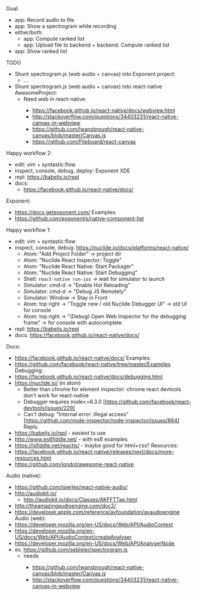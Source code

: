 Goal:
- app: Record audio to file
- app: Show a spectrogram while recording
- either/both:
  - app: Compute ranked list
  - app: Upload file to backend + backend: Compute ranked list
- app: Show ranked list

TODO
- Shunt spectrogram.js (web audio + canvas) into Exponent project:
  - ...
- Shunt spectrogram.js (web audio + canvas) into react-native AwesomeProject:
  - Need web <canvas> in react-native:
    - https://facebook.github.io/react-native/docs/webview.html
    - http://stackoverflow.com/questions/34403231/react-native-canvas-in-webview
    - https://github.com/lwansbrough/react-native-canvas/blob/master/Canvas.js
    - https://github.com/Flipboard/react-canvas

Happy workflow 2:
- edit: vim + syntastic:flow
- inspect, console, debug, deploy: Exponent XDE
- repl: https://babeljs.io/repl
- docs:
  - https://facebook.github.io/react-native/docs/

Exponent:
- https://docs.getexponent.com/
Examples:
- https://github.com/exponentjs/native-component-list

Happy workflow 1:
- edit: vim + syntastic:flow
- inspect, console, debug: https://nuclide.io/docs/platforms/react-native/
  - Atom: "Add Project Folder" -> project dir
  - Atom: "Nuclide React Inspector: Toggle"
  - Atom: "Nuclide React Native: Start Packager"
  - Atom: "Nuclide React Native: Start Debugging"
  - Shell: `react-native run-ios` -> wait for simulator to launch
  - Simulator: cmd-d -> "Enable Hot Reloading"
  - Simulator: cmd-d -> "Debug JS Remotely"
  - Simulator: Window -> Stay in Front
  - Atom: top right -> "Toggle new / old Nuclide Debugger UI" -> old UI for console
  - Atom: top right -> "(Debug) Open Web Inspector for the debugging frame" -> for console with autocomplete
- repl: https://babeljs.io/repl
- docs: https://facebook.github.io/react-native/docs/

Docs:
- https://facebook.github.io/react-native/docs/
Examples:
- https://github.com/facebook/react-native/tree/master/Examples
Debugging:
- https://facebook.github.io/react-native/docs/debugging.html
- https://nuclide.io/ (in atom)
  - Better than chrome for element inspector: chrome react devtools don't work for react-native
  - Debugger requires node<=6.3.0 [https://github.com/facebook/react-devtools/issues/229]
  - Can't debug: "Internal error: illegal access" [https://github.com/node-inspector/node-inspector/issues/864]
Repls:
- https://babeljs.io/repl - easiest to use
- http://www.es6fiddle.net/ - with es6 examples
- https://jsfiddle.net/reactjs/ - maybe good for html+css?
Resources:
- https://facebook.github.io/react-native/releases/next/docs/more-resources.html
- https://github.com/jondot/awesome-react-native

Audio (native):
- https://github.com/jsierles/react-native-audio/
- http://audiokit.io/
  - http://audiokit.io/docs/Classes/AKFFTTap.html
- http://theamazingaudioengine.com/doc2/
- https://developer.apple.com/reference/avfoundation/avaudioengine
Audio (web):
- https://developer.mozilla.org/en-US/docs/Web/API/AudioContext
- https://developer.mozilla.org/en-US/docs/Web/API/AudioContext/createAnalyser
- https://developer.mozilla.org/en-US/docs/Web/API/AnalyserNode
- ex. https://github.com/sebleier/spectrogram.js
  - needs <canvas>
    - https://github.com/lwansbrough/react-native-canvas/blob/master/Canvas.js
    - http://stackoverflow.com/questions/34403231/react-native-canvas-in-webview
